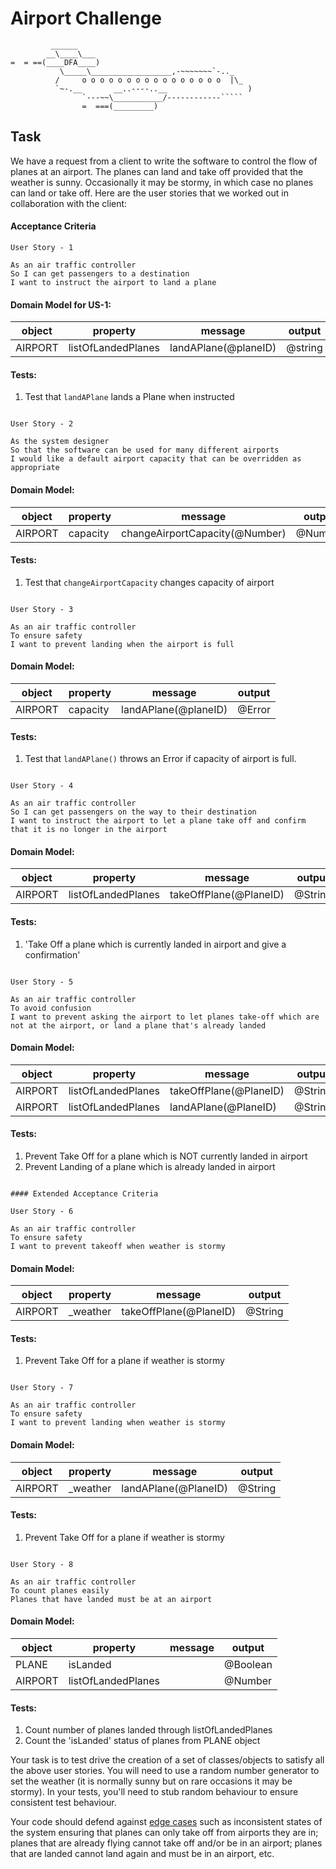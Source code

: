 Airport Challenge
=================

```
         ______
        __\____\___
=  = ==(____DFA____)
           \_____\__________________,-~~~~~~~`-.._
          /     o o o o o o o o o o o o o o o o  |\_
          `~-.__       __..----..__                  )
                `---~~\___________/------------`````
                =  ===(_________)

```


Task
-----

We have a request from a client to write the software to control the flow of planes at an airport. The planes can land and take off provided that the weather is sunny. Occasionally it may be stormy, in which case no planes can land or take off.  Here are the user stories that we worked out in collaboration with the client:

#### Acceptance Criteria
```
User Story - 1

As an air traffic controller
So I can get passengers to a destination
I want to instruct the airport to land a plane
```

#### Domain Model for US-1:


| object |	property	| message | output |
| -------| -------------|-------  | ------- |
| AIRPORT |	listOfLandedPlanes | landAPlane(@planeID) | @string |



#### Tests:
 
1. Test that `landAPlane` lands a Plane when instructed



```

User Story - 2

As the system designer
So that the software can be used for many different airports
I would like a default airport capacity that can be overridden as appropriate
```
#### Domain Model:

| object |	property	| message | output |
| -------| -------------|-------  | ------- |
| AIRPORT |	capacity	| changeAirportCapacity(@Number) |	@Number |


#### Tests:
 
1. Test that `changeAirportCapacity` changes capacity of airport

```

User Story - 3

As an air traffic controller
To ensure safety
I want to prevent landing when the airport is full
```

#### Domain Model:

| object |	property	| message | output |
| -------| -------------|-------  | ------- |
| AIRPORT |		capacity     | landAPlane(@planeID) |	@Error |

#### Tests:
 
1. Test that `landAPlane()` throws an Error if capacity of airport is full.

```

User Story - 4

As an air traffic controller
So I can get passengers on the way to their destination
I want to instruct the airport to let a plane take off and confirm that it is no longer in the airport
```


#### Domain Model:

| object |	property	| message | output |
| -------| -------------|-------  | ------- |
| AIRPORT |		listOfLandedPlanes     | takeOffPlane(@PlaneID) |	@String |



#### Tests:

1. 'Take Off a plane which is currently landed in airport and give a confirmation'

```

User Story - 5

As an air traffic controller
To avoid confusion
I want to prevent asking the airport to let planes take-off which are not at the airport, or land a plane that's already landed

```

#### Domain Model: 

| object |	property	| message | output |
| -------| -------------|-------  | ------- |
| AIRPORT |		listOfLandedPlanes     | takeOffPlane(@PlaneID) |	@String |
| AIRPORT |		listOfLandedPlanes     | landAPlane(@PlaneID) |	@String |

#### Tests:

1. Prevent Take Off for a plane which is NOT currently landed in airport
2. Prevent Landing of a plane which is already landed in airport

```

#### Extended Acceptance Criteria

User Story - 6

As an air traffic controller
To ensure safety
I want to prevent takeoff when weather is stormy
```

#### Domain Model:

| object |	property	| message | output |
| -------| -------------|-------  | ------- |
| AIRPORT |	_weather     | takeOffPlane(@PlaneID) |	@String |

#### Tests:

1. Prevent Take Off for a plane if weather is stormy

```

User Story - 7

As an air traffic controller
To ensure safety
I want to prevent landing when weather is stormy

```

#### Domain Model:
 
| object |	property	| message | output |
| -------| -------------|-------  | ------- |
| AIRPORT |	_weather     | landAPlane(@PlaneID) |	@String |

#### Tests:

1. Prevent Take Off for a plane if weather is stormy

```

User Story - 8

As an air traffic controller
To count planes easily
Planes that have landed must be at an airport
```
#### Domain Model:
 
| object |	property	| message | output |
| -------| -------------|-------  | ------- |
| PLANE  | isLanded |   | @Boolean |
| AIRPORT |		listOfLandedPlanes     |  |	@Number |


#### Tests:
1. Count number of planes landed through listOfLandedPlanes
2. Count the 'isLanded' status of planes from PLANE object



Your task is to test drive the creation of a set of classes/objects to satisfy all the above user stories. You will need to use a random number generator to set the weather (it is normally sunny but on rare occasions it may be stormy). In your tests, you'll need to stub random behaviour to ensure consistent test behaviour.

Your code should defend against [edge cases](http://programmers.stackexchange.com/questions/125587/what-are-the-difference-between-an-edge-case-a-corner-case-a-base-case-and-a-b) such as inconsistent states of the system ensuring that planes can only take off from airports they are in; planes that are already flying cannot take off and/or be in an airport; planes that are landed cannot land again and must be in an airport, etc.
